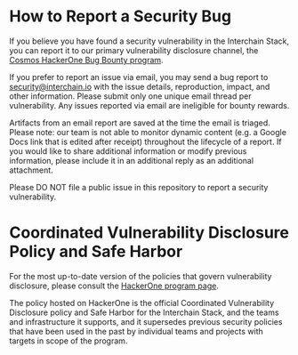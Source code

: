 # How to Report a Security Bug

If you believe you have found a security vulnerability in the Interchain Stack, you can report it to our primary vulnerability disclosure channel, the [Cosmos HackerOne Bug Bounty program](https://hackerone.com/cosmos?type=team).

<!-- markdown-link-check-disable-next-line -->
If you prefer to report an issue via email, you may send a bug report to [security@interchain.io](security@interchain.io) with the issue details, reproduction, impact, and other information. Please submit only one unique email thread per vulnerability. Any issues reported via email are ineligible for bounty rewards. 

Artifacts from an email report are saved at the time the email is triaged. Please note: our team is not able to monitor dynamic content (e.g. a Google Docs link that is edited after receipt) throughout the lifecycle of a report. If you would like to share additional information or modify previous information, please include it in an additional reply as an additional attachment.

Please DO NOT file a public issue in this repository to report a security vulnerability. 

# Coordinated Vulnerability Disclosure Policy and Safe Harbor

For the most up-to-date version of the policies that govern vulnerability disclosure, please consult the [HackerOne program page](https://hackerone.com/cosmos?type=team&view_policy=true).

The policy hosted on HackerOne is the official Coordinated Vulnerability Disclosure policy and Safe Harbor for the Interchain Stack, and the teams and infrastructure it supports, and it supersedes previous security policies that have been used in the past by individual teams and projects with targets in scope of the program.
